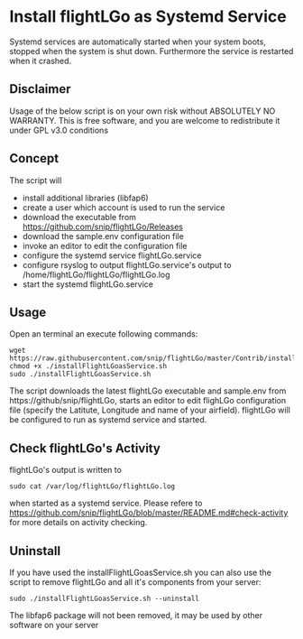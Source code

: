 # Install flightLGo as Systemd Service
Systemd services are automatically started when your system boots, stopped when the system is shut down. Furthermore the service is restarted when it crashed.

## Disclaimer

Usage of the below script is on your own risk without ABSOLUTELY NO WARRANTY.
This is free software, and you are welcome to redistribute it under GPL v3.0 conditions

## Concept

The script will 
- install additional libraries (libfap6)
- create a user which account is used to run the service
- download the executable from https://github.com/snip/flightLGo/Releases
- download the sample.env configuration file
- invoke an editor to edit the configuration file
- configure the systemd service flightLGo.service
- configure rsyslog to output flightLGo.service's output to /home/flightLGo/flightLGo/flightLGo.log
- start the systemd flightLGo.service

## Usage

Open an terminal an execute following commands:
```
wget https://raw.githubusercontent.com/snip/flightLGo/master/Contrib/installFlightLGoasService.sh
chmod +x ./installFlightLGoasService.sh
sudo ./installFlightLGoasService.sh
```
The script downloads the latest flightLGo executable and sample.env from https://github/snip/flightLGo, 
starts an editor to edit flighLGo configuration file (specify the Latitute, Longitude and name of your airfield).
flightLGo will be configured to run as systemd service and started. 

## Check flightLGo's Activity

flightLGo's output is written to 
```
sudo cat /var/log/flightLGo/flightLGo.log
```
when started as a systemd service. Please refere to https://github.com/snip/flightLGo/blob/master/README.md#check-activity for more details on activity checking.

## Uninstall

If you have used the installFlightLGoasService.sh you can also use the script to remove flightLGo and all it's components from your server:

```
sudo ./installFlightLGoasService.sh --uninstall
```

The libfap6 package will not been removed, it may be used by other software on your server 
